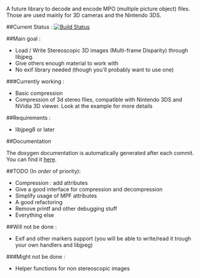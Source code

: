 A future library to decode and encode MPO (multiple picture object) files.
Those are used mainly for 3D cameras and the Nintendo 3DS.

##Current Status : [![Build Status](https://travis-ci.org/Lectem/libmpo.svg?branch=master)](https://travis-ci.org/Lectem/libmpo)

##Main goal :
- Load / Write Stereoscopic 3D images (Multi-frame Disparity) through libjpeg.
- Give others enough material to work with
- No exif library needed (though you'll probably want to use one)

###Currently working :
- Basic compression
- Compression of 3d stereo files, compatible with Nintendo 3DS and NVidia 3D viewer.
  Look at the example for more details


##Requirements :
- libjpeg8 or later

##Documentation

The doxygen documentation is automatically generated after each commit.
You can find it [here](http://lectem.github.io/libmpo/).

##TODO (In *order* of priority):
- Compression : add attributes
- Give a good interface for compression and decompression
- Simplify usage of MPF attributes
- A good refactoring
- Remove printf and other debugging stuff
- Everything else


##Will not be done :
- Exif and other markers support (you will be able to write/read it trough your own handlers and libjpeg)

###Might not be done :
- Helper functions for non stereoscopic images